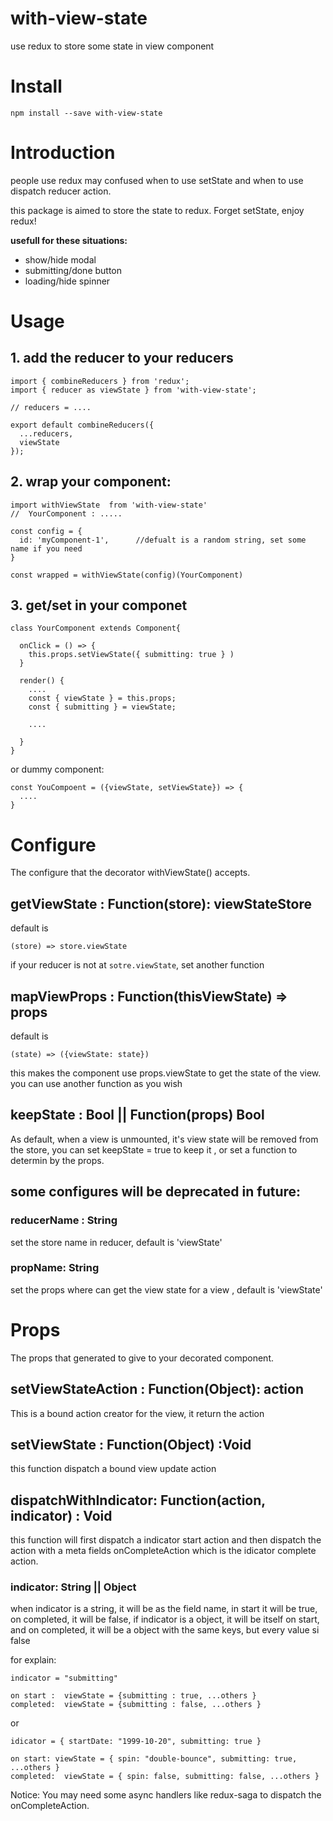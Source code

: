 # with-view-state
use redux to store some state in view component

# Install

```
npm install --save with-view-state
```

# Introduction

people use redux may confused when to use setState and when to use dispatch reducer action.

this package is aimed to store the state to redux. Forget setState, enjoy redux!

**usefull for these situations:**

- show/hide modal
- submitting/done button
- loading/hide spinner

# Usage

## 1. add the reducer to your reducers


```
import { combineReducers } from 'redux';
import { reducer as viewState } from 'with-view-state';

// reducers = ....

export default combineReducers({
  ...reducers,
  viewState
});

```

## 2. wrap your component:
```
import withViewState  from 'with-view-state'
//  YourComponent : .....

const config = {
  id: 'myComponent-1',      //defualt is a random string, set some name if you need
}

const wrapped = withViewState(config)(YourComponent)

```

## 3. get/set in your componet

```
class YourComponent extends Component{

  onClick = () => {
    this.props.setViewState({ submitting: true } )
  }

  render() {
    ....
    const { viewState } = this.props;
    const { submitting } = viewState;

    ....

  }
}

```

or dummy component:
```
const YouCompoent = ({viewState, setViewState}) => {
  ....
}

```

# Configure

The configure that the decorator withViewState() accepts.

## getViewState : Function(store): viewStateStore

default is 

```
(store) => store.viewState
```

if your reducer is not at `sotre.viewState`, set another function

## mapViewProps : Function(thisViewState) => props

default is 
```
(state) => ({viewState: state})

```

this makes the component use props.viewState to get the state of the view.
you can use another function as you wish

## keepState : Bool || Function(props) Bool
As default, when a view is unmounted, it's view state will be removed from the store,
you can set keepState = true to keep it , or set a function to determin by the props.

## some configures will be deprecated in future: 
###  reducerName : String
set the store name in reducer, default is 'viewState'
###  propName: String
set the props where can get the view state for a view , default is  'viewState'


# Props
The props that generated to give to your decorated component.


## setViewStateAction : Function(Object): action
This is a bound action creator for the view, it return the action 

## setViewState : Function(Object) :Void
this function dispatch a bound view update action

## dispatchWithIndicator: Function(action, indicator) : Void

this function will first dispatch a indicator start action and then dispatch the action
with a meta fields onCompleteAction which is the idicator complete action.

### indicator:  String || Object

when indicator is a string, it will be as the field name, in start it will be true, on completed, it will be false,
if indicator is a object, it will be itself on start, and on completed, it will be a object with the same keys, 
but every value si false

for explain:
```
indicator = "submitting"

on start :  viewState = {submitting : true, ...others }
completed:  viewState = {submitting : false, ...others }

```

or 
```
idicator = { startDate: "1999-10-20", submitting: true }

on start: viewState = { spin: "double-bounce", submitting: true, ...others }
completed:  viewState = { spin: false, submitting: false, ...others }

```

Notice: 
You may need some async handlers like redux-saga to dispatch the onCompleteAction. 

